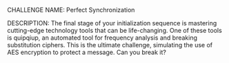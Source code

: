 CHALLENGE NAME: Perfect Synchronization

DESCRIPTION: The final stage of your initialization sequence is mastering cutting-edge technology tools that can be life-changing. One of these tools is quipqiup, an automated tool for frequency analysis and breaking substitution ciphers. This is the ultimate challenge, simulating the use of AES encryption to protect a message. Can you break it?

</br></br></br>



